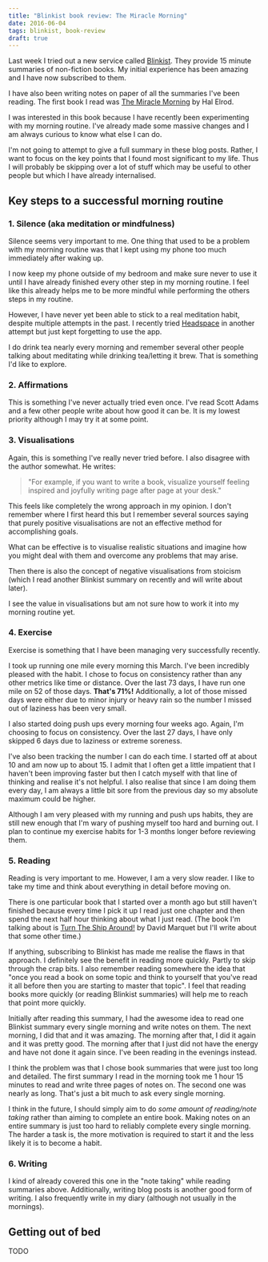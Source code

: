 ```yaml
---
title: "Blinkist book review: The Miracle Morning"
date: 2016-06-04
tags: blinkist, book-review
draft: true
---
```


Last week I tried out a new service called [Blinkist](https://www.blinkist.com/en/). They provide 15 minute summaries of non-fiction books. My initial experience has been amazing and I have now subscribed to them.

I have also been writing notes on paper of all the summaries I've been reading. The first book I read was [The Miracle Morning](https://www.blinkist.com/en/books/the-miracle-morning-en.html) by Hal Elrod.

<!--more-->

I was interested in this book because I have recently been experimenting with my morning routine. I've already made some massive changes and I am always curious to know what else I can do. 

I'm not going to attempt to give a full summary in these blog posts. Rather, I want to focus on the key points that I found most significant to my life. Thus I will probably be skipping over a lot of stuff which may be useful to other people but which I have already internalised.

## Key steps to a successful morning routine

### 1. Silence (aka meditation or mindfulness)

Silence seems very important to me. One thing that used to be a problem with my morning routine was that I kept using my phone too much immediately after waking up. 

I now keep my phone outside of my bedroom and make sure never to use it until I have already finished every other step in my morning routine. I feel like this already helps me to be more mindful while performing the others steps in my routine.

However, I have never yet been able to stick to a real meditation habit, despite multiple attempts in the past. I recently tried [Headspace](https://www.headspace.com/) in another attempt but just kept forgetting to use the app. 

I do drink tea nearly every morning and remember several other people talking about meditating while drinking tea/letting it brew. That is something I'd like to explore.

### 2. Affirmations

This is something I've never actually tried even once. I've read Scott Adams and a few other people write about how good it can be. It is my lowest priority although I may try it at some point.

### 3. Visualisations

Again, this is something I've really never tried before. I also disagree with the author somewhat. He writes:

> "For example, if you want to write a book, visualize yourself feeling inspired and joyfully writing page after page at your desk."

This feels like completely the wrong approach in my opinion. I don't remember where I first heard this but I remember several sources saying that purely positive visualisations are not an effective method for accomplishing goals. 

What can be effective is to visualise realistic situations and imagine how you might deal with them and overcome any problems that may arise.

Then there is also the concept of negative visualisations from stoicism (which I read another Blinkist summary on recently and will write about later). 

I see the value in visualisations but am not sure how to work it into my morning routine yet. 

### 4. Exercise

Exercise is something that I have been managing very successfully recently. 

I took up running one mile every morning this March. I've been incredibly pleased with the habit. I chose to focus on consistency rather than any other metrics like time or distance. Over the last 73 days, I have run one mile on 52 of those days. **That's 71%!** Additionally, a lot of those missed days were either due to minor injury or heavy rain so the number I missed out of laziness has been very small. 

I also started doing push ups every morning four weeks ago. Again, I'm choosing to focus on consistency. Over the last 27 days, I have only skipped 6 days due to laziness or extreme soreness. 

I've also been tracking the number I can do each time. I started off at about 10 and am now up to about 15. I admit that I often get a little impatient that I haven't been improving faster but then I catch myself with that line of thinking and realise it's not helpful. I also realise that since I am doing them every day, I am always a little bit sore from the previous day so my absolute maximum could be higher.

Although I am very pleased with my running and push ups habits, they are still new enough that I'm wary of pushing myself too hard and burning out. I plan to continue my exercise habits for 1-3 months longer before reviewing them.

### 5. Reading

Reading is very important to me. However, I am a very slow reader. I like to take my time and think about everything in detail before moving on. 

There is one particular book that I started over a month ago but still haven't finished because every time I pick it up I read just one chapter and then spend the next half hour thinking about what I just read. (The book I'm talking about is [Turn The Ship Around!](https://www.amazon.co.uk/Turn-Ship-Around-Building-ebook/dp/B015QQ10HE/ref=tmm_kin_swatch_0?_encoding=UTF8&qid=&sr=) by David Marquet but I'll write about that some other time.)

If anything, subscribing to Blinkist has made me realise the flaws in that approach. I definitely see the benefit in reading more quickly. Partly to skip through the crap bits. I also remember reading somewhere the idea that "once you read a book on some topic and think to yourself that you've read it all before then you are starting to master that topic". I feel that reading books more quickly (or reading Blinkist summaries) will help me to reach that point more quickly.

Initially after reading this summary, I had the awesome idea to read one Blinkist summary every single morning and write notes on them. The next morning, I did that and it was amazing. The morning after that, I did it again and it was pretty good. The morning after that I just did not have the energy and have not done it again since. I've been reading in the evenings instead. 

I think the problem was that I chose book summaries that were just too long and detailed. The first summary I read in the morning took me 1 hour 15 minutes to read and write three pages of notes on. The second one was nearly as long. That's just a bit much to ask every single morning.

I think in the future, I should simply aim to do *some amount of reading/note taking* rather than aiming to complete an entire book. Making notes on an entire summary is just too hard to reliably complete every single morning. The harder a task is, the more motivation is required to start it and the less likely it is to become a habit.

### 6. Writing

I kind of already covered this one in the "note taking" while reading summaries above. Additionally, writing blog posts is another good form of writing. I also frequently write in my diary (although not usually in the mornings). 

## Getting out of bed

TODO
